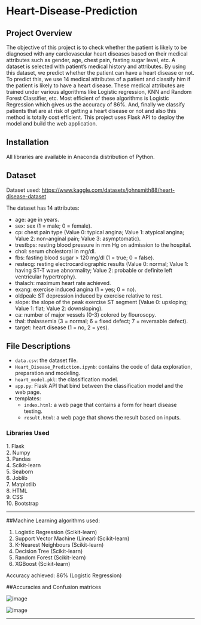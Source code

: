 # Heart-Disease-Prediction

## Project Overview
The objective of this project is to check whether the patient is likely to be diagnosed with any
cardiovascular heart diseases based on their medical attributes such as gender, age, chest pain, fasting sugar
level, etc. A dataset is selected with patient’s medical history and attributes. By
using this dataset, we predict whether the patient can have a heart disease or not. To predict this, we use 14
medical attributes of a patient and classify him if the patient is likely to have a heart disease. These medical
attributes are trained under various algorithms like Logistic regression, KNN and Random Forest Classifier, etc. Most
efficient of these algorithms is Logistic Regression which gives us the accuracy of 86%. And, finally we classify
patients that are at risk of getting a heart disease or not and also this method is totally cost efficient.
This project uses Flask API to deploy the model and build the web application.



## Installation 

All libraries are available in Anaconda distribution of Python.

## Dataset
Dataset used: https://www.kaggle.com/datasets/johnsmith88/heart-disease-dataset

The dataset has 14 attributes:
 - age: age in years.
 - sex: sex (1 = male; 0 = female).
 - cp: chest pain type (Value 0: typical angina; Value 1: atypical angina; Value 2: non-anginal pain; Value 3: asymptomatic).
 - trestbps: resting blood pressure in mm Hg on admission to the hospital.
 - chol: serum cholestoral in mg/dl.
 - fbs: fasting blood sugar > 120 mg/dl (1 = true; 0 = false).
 - restecg: resting electrocardiographic results (Value 0: normal; Value 1: having ST-T wave abnormality; Value 2: probable or definite left ventricular hypertrophy).
 - thalach: maximum heart rate achieved.
 - exang: exercise induced angina (1 = yes; 0 = no).
 - oldpeak: ST depression induced by exercise relative to rest.
 - slope: the slope of the peak exercise ST segment (Value 0: upsloping; Value 1: flat; Value 2: downsloping).
 - ca: number of major vessels (0-3) colored by flourosopy.
 - thal: thalassemia (3 = normal; 6 = fixed defect; 7 = reversable defect).
 - target: heart disease (1 = no, 2 = yes).


## File Descriptions 

- `data.csv`: the dataset file.
- `Heart_Disease_Prediction.ipynb`: contains the code of data exploration, preparation and modeling. 
- `heart_model.pkl`: the classification model. 
- `app.py`: Flask API that bind between the classification model and the web page. 
- templates:
	- `index.html`: a web page that contains a form for heart disease testing. 
  - `result.html`: a web page that shows the result based on inputs.
	
<h3>Libraries Used</h3>
1. Flask<br>
2. Numpy<br>
3. Pandas<br>
4. Scikit-learn<br>
5. Seaborn<br>
6. Joblib<br>
7. Matplotlib<br>
8. HTML<br>
9. CSS<br>
10. Bootstrap<br><hr>

##Machine Learning algorithms used:

1. Logistic Regression (Scikit-learn)
2. Support Vector Machine (Linear) (Scikit-learn)
3. K-Nearest Neighbours (Scikit-learn)
4. Decision Tree (Scikit-learn)
5. Random Forest (Scikit-learn)
6. XGBoost (Scikit-learn)

Accuracy achieved: 86% (Logistic Regression)



##Accuracies and Confusion matrices<br>


![image](https://user-images.githubusercontent.com/13360641/111072795-290bcc80-8502-11eb-8074-d72eab648850.png)

![image](https://user-images.githubusercontent.com/13360641/111072851-6b350e00-8502-11eb-85f7-215d9acc71d5.png)

<hr>

